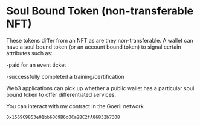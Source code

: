 # Soul Bound Token (non-transferable NFT)
These tokens differ from an NFT as are they non-transferable. A wallet can have a soul bound token (or an account bound token) to signal certain attributes such as:
<p>-paid for an event ticket
<p>-successfully completed a training/certification 

Web3 applications can pick up whether a public wallet has a particular soul bound token to offer differentiated services.  

You can interact with my contract in the Goerli network

```
0x1569C9853e01bb6069B6d0Ca28C2fA86832b7308
```
